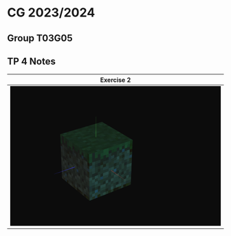 # CG 2023/2024

## Group T03G05

## TP 4 Notes

| **Exercise 2**|
| :-----------: |
| ![Exercise 2](cg-t03g05-tp4-2.png) |
